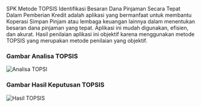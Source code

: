 SPK Metode TOPSIS Identifikasi Besaran Dana Pinjaman Secara Tepat Dalam Pemberian Kredit adalah aplikasi yang bermanfaat untuk membantu Koperasi Simpan Pinjam atau lembaga keuangan lainnya dalam menentukan besaran dana pinjaman yang tepat. Aplikasi ini mudah digunakan, efisien, dan akurat. Hasil penilaian aplikasi ini objektif karena menggunakan metode TOPSIS yang merupakan metode penilaian yang objektif.

### Gambar Analisa TOPSIS

![Analisa TOPSI](https://github.com/ocikyamin/SPK-Metode-TOPSIS-Identifikasi-Besaran-Dana-Pinjaman-Secara-Tepat-Dalam-Pemberian-Kredit-CI4/blob/main/Analisa%20TOPSIS.png)

### Gambar Hasil Keputusan TOPSIS

![Hasil TOPSIS](https://github.com/ocikyamin/SPK-Metode-TOPSIS-Identifikasi-Besaran-Dana-Pinjaman-Secara-Tepat-Dalam-Pemberian-Kredit-CI4/blob/main/Hasil%20TOPSIS.png)

